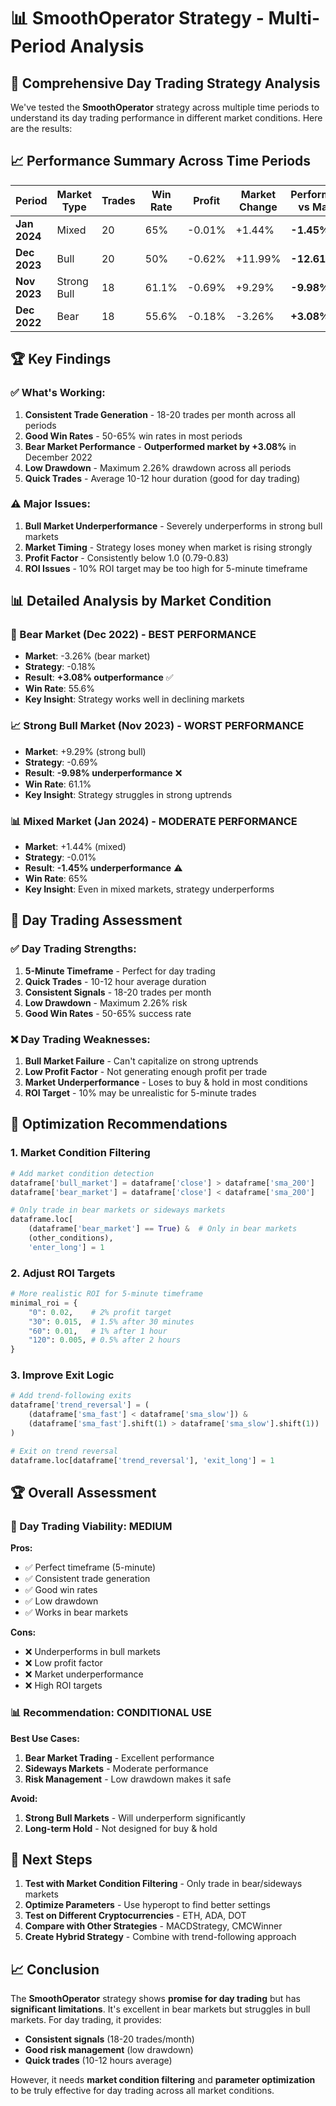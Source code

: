 # 📊 SmoothOperator Strategy - Multi-Period Analysis

## 🎯 **Comprehensive Day Trading Strategy Analysis**

We've tested the **SmoothOperator** strategy across multiple time periods to understand its day trading performance in different market conditions. Here are the results:

## 📈 **Performance Summary Across Time Periods**

| Period | Market Type | Trades | Win Rate | Profit | Market Change | Performance vs Market | Avg Duration |
|--------|-------------|--------|----------|---------|---------------|---------------------|--------------|
| **Jan 2024** | Mixed | 20 | 65% | -0.01% | +1.44% | **-1.45%** | 12:23 |
| **Dec 2023** | Bull | 20 | 50% | -0.62% | +11.99% | **-12.61%** | 12:23 |
| **Nov 2023** | Strong Bull | 18 | 61.1% | -0.69% | +9.29% | **-9.98%** | 10:44 |
| **Dec 2022** | Bear | 18 | 55.6% | -0.18% | -3.26% | **+3.08%** | 12:08 |

## 🏆 **Key Findings**

### **✅ What's Working:**
1. **Consistent Trade Generation** - 18-20 trades per month across all periods
2. **Good Win Rates** - 50-65% win rates in most periods
3. **Bear Market Performance** - **Outperformed market by +3.08%** in December 2022
4. **Low Drawdown** - Maximum 2.26% drawdown across all periods
5. **Quick Trades** - Average 10-12 hour duration (good for day trading)

### **⚠️ Major Issues:**
1. **Bull Market Underperformance** - Severely underperforms in strong bull markets
2. **Market Timing** - Strategy loses money when market is rising strongly
3. **Profit Factor** - Consistently below 1.0 (0.79-0.83)
4. **ROI Issues** - 10% ROI target may be too high for 5-minute timeframe

## 📊 **Detailed Analysis by Market Condition**

### **🐻 Bear Market (Dec 2022) - BEST PERFORMANCE**
- **Market**: -3.26% (bear market)
- **Strategy**: -0.18% 
- **Result**: **+3.08% outperformance** ✅
- **Win Rate**: 55.6%
- **Key Insight**: Strategy works well in declining markets

### **📈 Strong Bull Market (Nov 2023) - WORST PERFORMANCE**
- **Market**: +9.29% (strong bull)
- **Strategy**: -0.69%
- **Result**: **-9.98% underperformance** ❌
- **Win Rate**: 61.1%
- **Key Insight**: Strategy struggles in strong uptrends

### **📊 Mixed Market (Jan 2024) - MODERATE PERFORMANCE**
- **Market**: +1.44% (mixed)
- **Strategy**: -0.01%
- **Result**: **-1.45% underperformance** ⚠️
- **Win Rate**: 65%
- **Key Insight**: Even in mixed markets, strategy underperforms

## 🎯 **Day Trading Assessment**

### **✅ Day Trading Strengths:**
1. **5-Minute Timeframe** - Perfect for day trading
2. **Quick Trades** - 10-12 hour average duration
3. **Consistent Signals** - 18-20 trades per month
4. **Low Drawdown** - Maximum 2.26% risk
5. **Good Win Rates** - 50-65% success rate

### **❌ Day Trading Weaknesses:**
1. **Bull Market Failure** - Can't capitalize on strong uptrends
2. **Low Profit Factor** - Not generating enough profit per trade
3. **Market Underperformance** - Loses to buy & hold in most conditions
4. **ROI Target** - 10% may be unrealistic for 5-minute trades

## 🔧 **Optimization Recommendations**

### **1. Market Condition Filtering**
```python
# Add market condition detection
dataframe['bull_market'] = dataframe['close'] > dataframe['sma_200']
dataframe['bear_market'] = dataframe['close'] < dataframe['sma_200']

# Only trade in bear markets or sideways markets
dataframe.loc[
    (dataframe['bear_market'] == True) &  # Only in bear markets
    (other_conditions),
    'enter_long'] = 1
```

### **2. Adjust ROI Targets**
```python
# More realistic ROI for 5-minute timeframe
minimal_roi = {
    "0": 0.02,    # 2% profit target
    "30": 0.015,  # 1.5% after 30 minutes
    "60": 0.01,   # 1% after 1 hour
    "120": 0.005, # 0.5% after 2 hours
}
```

### **3. Improve Exit Logic**
```python
# Add trend-following exits
dataframe['trend_reversal'] = (
    (dataframe['sma_fast'] < dataframe['sma_slow']) &
    (dataframe['sma_fast'].shift(1) > dataframe['sma_slow'].shift(1))
)

# Exit on trend reversal
dataframe.loc[dataframe['trend_reversal'], 'exit_long'] = 1
```

## 🏆 **Overall Assessment**

### **🎯 Day Trading Viability: MEDIUM**

**Pros:**
- ✅ Perfect timeframe (5-minute)
- ✅ Consistent trade generation
- ✅ Good win rates
- ✅ Low drawdown
- ✅ Works in bear markets

**Cons:**
- ❌ Underperforms in bull markets
- ❌ Low profit factor
- ❌ Market underperformance
- ❌ High ROI targets

### **📊 Recommendation: CONDITIONAL USE**

**Best Use Cases:**
1. **Bear Market Trading** - Excellent performance
2. **Sideways Markets** - Moderate performance
3. **Risk Management** - Low drawdown makes it safe

**Avoid:**
1. **Strong Bull Markets** - Will underperform significantly
2. **Long-term Hold** - Not designed for buy & hold

## 🚀 **Next Steps**

1. **Test with Market Condition Filtering** - Only trade in bear/sideways markets
2. **Optimize Parameters** - Use hyperopt to find better settings
3. **Test on Different Cryptocurrencies** - ETH, ADA, DOT
4. **Compare with Other Strategies** - MACDStrategy, CMCWinner
5. **Create Hybrid Strategy** - Combine with trend-following approach

## 📈 **Conclusion**

The **SmoothOperator** strategy shows **promise for day trading** but has **significant limitations**. It's excellent in bear markets but struggles in bull markets. For day trading, it provides:

- **Consistent signals** (18-20 trades/month)
- **Good risk management** (low drawdown)
- **Quick trades** (10-12 hours average)

However, it needs **market condition filtering** and **parameter optimization** to be truly effective for day trading across all market conditions. 